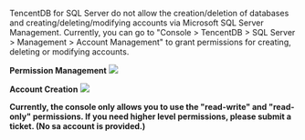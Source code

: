 TencentDB for SQL Server do not allow the creation/deletion of databases and creating/deleting/modifying accounts via Microsoft SQL Server Management. Currently, you can go to "Console > TencentDB > SQL Server > Management > Account Management"
to grant permissions for creating, deleting or modifying accounts.

**Permission Management**
![](https://main.qcloudimg.com/raw/fa0bbc88d57a6286a87d4dd67a32c5a9.png)

**Account Creation**
![](https://main.qcloudimg.com/raw/531a65f416677f34fc95343c5843581d.png)

**Currently, the console only allows you to use the "read-write" and "read-only" permissions. If you need higher level permissions, please submit a ticket. (No sa account is provided.)**

